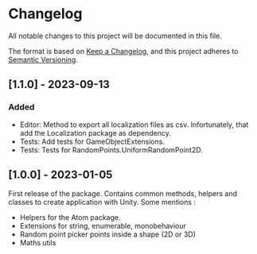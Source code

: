 # Changelog
All notable changes to this project will be documented in this file.

The format is based on [Keep a Changelog](https://keepachangelog.com/en/1.0.0/),
and this project adheres to [Semantic Versioning](https://semver.org/spec/v2.0.0.html).

## [1.1.0] - 2023-09-13
### Added
- Editor: Method to export all localization files as csv. Infortunately, that add the Localization package as dependency.
- Tests: Add tests for GameObjectExtensions.
- Tests: Tests for RandomPoints.UniformRandomPoint2D.


## [1.0.0] - 2023-01-05
First release of the package.
Contains common methods, helpers and classes to create application with Unity.
Some mentions :
- Helpers for the Atom package.
- Extensions for string, enumerable, monobehaviour
- Random point picker points inside a shape (2D or 3D)
- Maths utils

